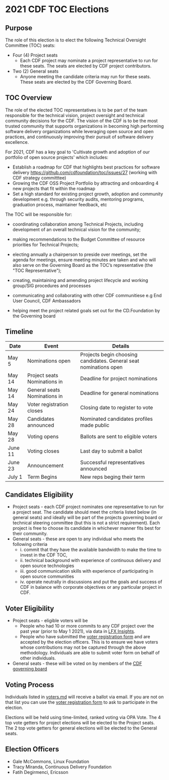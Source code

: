 # 2021 CDF TOC Elections

## Purpose

The role of this election is to elect the following Technical Oversight Committee (TOC) seats:
   * Four (4) Project seats 
      * Each CDF project may nominate a project representative to run for these seats. The seats are elected by CDF project contributors. 
   * Two (2) General seats 
      * Anyone meeting the candidate criteria may run for these seats. These seats are elected by the CDF Governing Board.

## TOC Overview

The role of the elected TOC representatives is to be part of the team responsible for the technical vision, project oversight and technical community decisions for the CDF. 
The vision of the CDF is to be the most trusted community that supports organizations in becoming high performing software delivery organizations while leveraging open source and open practices, and continuously improving their pursuit of software delivery excellence. 

For 2021, CDF has a key goal to 'Cultivate growth and adoption of our portfolio of open source projects' which includes:
  - Establish a roadmap for CDF that highlights best practices for software delivery  https://github.com/cdfoundation/toc/issues/27 (working with CDF strategy committtee)
  - Growing the CDF OSS Project Portfolio by attracting and onboarding 4 new projects that fit within the roadmap
  - Set a high standard for existing project growth, adoption and community development e.g. through security audits, mentoring programs, graduation process, maintainer feedback, etc 

The TOC will be responsible for:
  - coordinating collaboration among Technical Projects, including development of an overall technical vision for the community;

  - making recommendations to the Budget Committee of resource priorities for Technical Projects;

 -  electing annually a chairperson to preside over meetings, set the agenda for meetings, ensure meeting minutes are taken and who will also serve on the Governing Board as the TOC’s representative (the "TOC Representative");

  - creating, maintaining and amending project lifecycle and working group/SIG procedures and processes

  - communicating and collaborating with other CDF communitiese e.g End User Council, CDF Ambassadors 
  
  - helping meet the project related goals set out for the CD.Foundation by the Governing board

## Timeline

| Date  | Event | Details  |
| ----- | ----- | -------- |
| May 5 | Nominations open | Projects begin choosing candidates. General seat nominations open |
| May 14 | Project seats Nominations in | Deadline for project nominations |
| May 14 | General seats Nominations in | Deadline for general nominations |
| May 24 | Voter registration closes | Closing date to register to vote |
| May 28 | Candidates announced | Nominated candidates profiles made public |
| May 28 | Voting opens | Ballots are sent to eligible voters | 
| June 11 | Voting closes | Last day to submit a ballot | 
| June 23 | Announcement | Successful representatives announced | 
| July 1 | Term Begins | New reps beging their term | 


## Candidates Eligibility

  * Project seats - each CDF project nominates one representative to run for a project seat.  The candidate should meet the criteria listed below (in general seats) and ideally will be part of the projects governing board or technical steering committee (but this is not a strict requirement). Each project is free to choose its candidate in whichever manner fits best for their community. 
  * General seats - these are open to any individual who meets the following criteria
  	-	i. commit that they have the available bandwidth to make the time to invest in the CDF TOC,
  	-	ii. technical background with experience of continuous delivery and open source technologies 
  	-	iii. good communication skills with experience of participating in open source communities 
    - iv. operate neutrally in discussions and put the goals and success of CDF in balance with corporate objectives or any particular project in CDF.

## Voter Eligibility
  * Project seats - eligible voters will be
     - People who had 10 or more commits to any CDF project over the past year (prior to May 1 2021), via data in [LFX Insights](https://insights.lfx.linuxfoundation.org/projects/cdf-f/active-contributor?time=%7B%22from%22:%22now-1y%22,%22type%22:%22datemath%22,%22to%22:%22now%22%7D). 
     - People who have submitted the [voter registration form]() and are accepted by the election officers. This is to ensure we have voters whose contributions may not be captured through the above methodology. Individuals are able to submit voter form on behalf of other individuals. 
  * General seats - these will be voted on by members of the [CDF governing board](https://cd.foundation/about/governing-board/)  

## Voting Process
Individuals listed in [voters.md](voters.md) will receive a ballot via email. If you are
not on that list you can use the [voter registration form]() to ask
to participate in the election.

Elections will be held using time-limited, ranked voting via OPA Vote. 
The 4 top vote getters for project elections will be elected to the Project seats.
The 2 top vote getters for general elections will be elected to the General seats.

## Election Officers

- Gale McCommons, Linux Foundation
- Tracy Miranda, Continuous Delivery Foundation
- Fatih Degirmenci, Ericsson 
